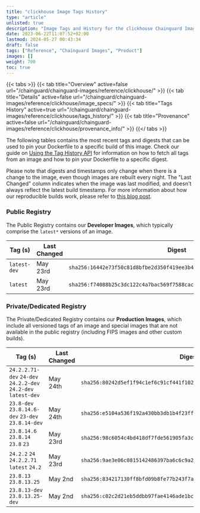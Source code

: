 ```yaml
---
title: "clickhouse Image Tags History"
type: "article"
unlisted: true
description: "Image Tags and History for the clickhouse Chainguard Image"
date: 2023-06-22T11:07:52+02:00
lastmod: 2024-05-27 00:43:34
draft: false
tags: ["Reference", "Chainguard Images", "Product"]
images: []
weight: 700
toc: true
---
```


{{< tabs >}}
{{< tab title="Overview" active=false url="/chainguard/chainguard-images/reference/clickhouse/" >}}
{{< tab title="Details" active=false url="/chainguard/chainguard-images/reference/clickhouse/image_specs/" >}}
{{< tab title="Tags History" active=true url="/chainguard/chainguard-images/reference/clickhouse/tags_history/" >}}
{{< tab title="Provenance" active=false url="/chainguard/chainguard-images/reference/clickhouse/provenance_info/" >}}
{{</ tabs >}}

The following tables contains the most recent tags and digests that can be used to pin your Dockerfile to a specific build of this image. Check our guide on [Using the Tag History API](/chainguard/chainguard-images/using-the-tag-history-api/) for information on how to fetch all tags from an image and how to pin your Dockerfile to a specific digest.

Please note that digests and timestamps only change when there is a change to the image, even though images are rebuilt every night. The "Last Changed" column indicates when the image was last modified, and doesn't always reflect the latest build timestamp. For more information about how our reproducible builds work, please refer to [this blog post](https://www.chainguard.dev/unchained/reproducing-chainguards-reproducible-image-builds).

### Public Registry
The Public Registry contains our **Developer Images**, which typically comprise the `latest*` versions of an image.

| Tag (s)       | Last Changed | Digest                                                                    |
|---------------|--------------|---------------------------------------------------------------------------|
|  `latest-dev` | May 23rd     | `sha256:16442e73f50c81d8bfbe2d350f419ee3b48994213487d56de45d7145c81774ef` |
|  `latest`     | May 23rd     | `sha256:f74088b25c3dc122c4a7bac569f7588caceffc5ddbcdcf8982612dc55154758e` |


### Private/Dedicated Registry
The Private/Dedicated Registry contains our **Production Images**, which include all versioned tags of an image and special images that are not available in the public registry (including FIPS images and other custom builds).

| Tag (s)                                                        | Last Changed | Digest                                                                    |
|----------------------------------------------------------------|--------------|---------------------------------------------------------------------------|
|  `24.2.2.71-dev` `24-dev` `24.2.2-dev` `24.2-dev` `latest-dev` | May 24th     | `sha256:80242d5ef1f94c1ef6c91cf441f10263e5537d1ceb1fdf081d640702b22f9142` |
|  `23.8-dev` `23.8.14.6-dev` `23-dev` `23.8.14-dev`             | May 24th     | `sha256:e5104a536f192a430bb3db1b4f23ffde83cbea183e72b55c45871a10fdd09632` |
|  `23.8.14.6` `23.8.14` `23.8` `23`                             | May 23rd     | `sha256:98c6054c4bd418df7fde561905fa3cb80b68bc7c957424edb834766c663e08ad` |
|  `24.2.2` `24` `24.2.2.71` `latest` `24.2`                     | May 23rd     | `sha256:9ae3e06c0815142486397ba6c6c9a20072880f0dd47ef11ca461f2d84b2ac1b3` |
|  `23.8.13` `23.8.13.25`                                        | May 2nd      | `sha256:834217130ff8bfd09b8fe77b243f7a5bc9fb0bde3cb4073e717cffed2736b433` |
|  `23.8.13-dev` `23.8.13.25-dev`                                | May 2nd      | `sha256:c02c2d21eb5ddbb97fae4146ade1bc2bcd253b7da9173ce17a516ee7c64693f6` |

